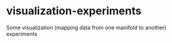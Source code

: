 # visualization-experiments
Some visualization (mapping data from one manifold to another) experiments
